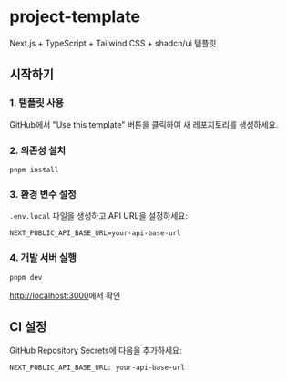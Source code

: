 # project-template

Next.js + TypeScript + Tailwind CSS + shadcn/ui 템플릿

## 시작하기

### 1. 템플릿 사용

GitHub에서 "Use this template" 버튼을 클릭하여 새 레포지토리를 생성하세요.

### 2. 의존성 설치

```
pnpm install
```

### 3. 환경 변수 설정

`.env.local` 파일을 생성하고 API URL을 설정하세요:

```
NEXT_PUBLIC_API_BASE_URL=your-api-base-url
```

### 4. 개발 서버 실행

```
pnpm dev
```

[http://localhost:3000](http://localhost:3000)에서 확인

## CI 설정

GitHub Repository Secrets에 다음을 추가하세요:

```
NEXT_PUBLIC_API_BASE_URL: your-api-base-url
```
